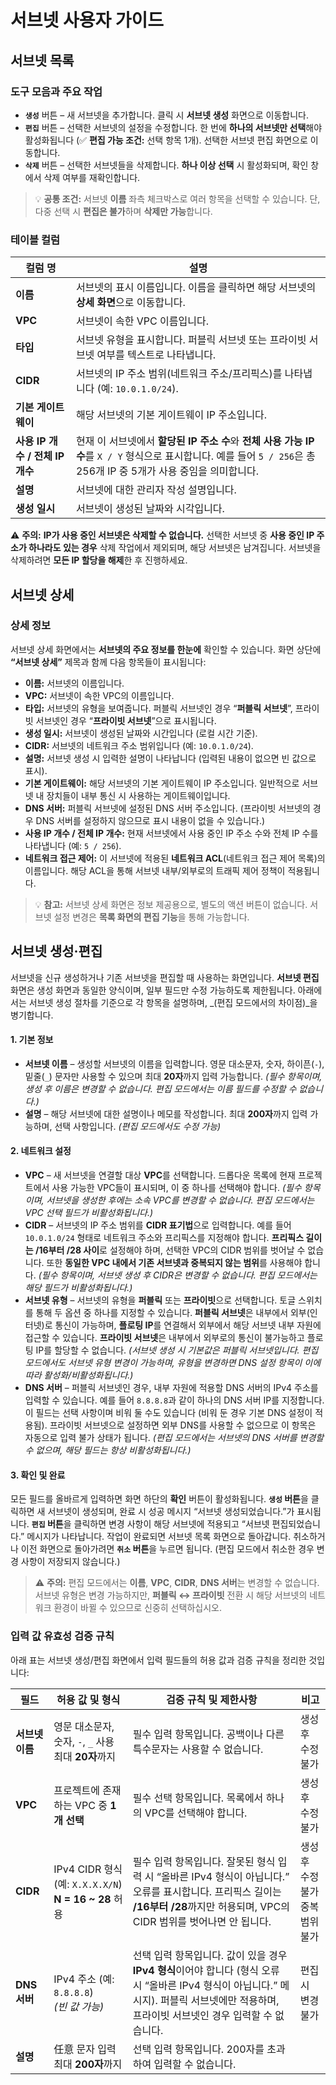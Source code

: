 # 서브넷 사용자 가이드

## 서브넷 목록
### 도구 모음과 주요 작업
- **`생성`** 버튼 – 새 서브넷을 추가합니다. 클릭 시 **서브넷 생성** 화면으로 이동합니다.
- **`편집`** 버튼 – 선택한 서브넷의 설정을 수정합니다. 한 번에 **하나의 서브넷만 선택**해야 활성화됩니다 (✅ **편집 가능 조건:** 선택 항목 1개). 선택한 서브넷 편집 화면으로 이동합니다.
- **`삭제`** 버튼 – 선택한 서브넷들을 삭제합니다. **하나 이상 선택** 시 활성화되며, 확인 창에서 삭제 여부를 재확인합니다.

> 💡 **공통 조건:** 서브넷 **이름** 좌측 체크박스로 여러 항목을 선택할 수 있습니다. 단, 다중 선택 시 **편집은 불가**하며 **삭제만 가능**합니다.

### 테이블 컬럼
| 컬럼 명 | 설명 |
| ------ | --- |
| **이름** | 서브넷의 표시 이름입니다. 이름을 클릭하면 해당 서브넷의 **상세 화면**으로 이동합니다. |
| **VPC** | 서브넷이 속한 VPC 이름입니다. |
| **타입** | 서브넷 유형을 표시합니다. 퍼블릭 서브넷 또는 프라이빗 서브넷 여부를 텍스트로 나타냅니다. |
| **CIDR** | 서브넷의 IP 주소 범위(네트워크 주소/프리픽스)를 나타냅니다 (예: `10.0.1.0/24`). |
| **기본 게이트웨이** | 해당 서브넷의 기본 게이트웨이 IP 주소입니다. |
| **사용 IP 개수 / 전체 IP 개수** | 현재 이 서브넷에서 **할당된 IP 주소 수**와 **전체 사용 가능 IP 수**를 `X / Y` 형식으로 표시합니다. 예를 들어 `5 / 256`은 총 256개 IP 중 5개가 사용 중임을 의미합니다. |
| **설명** | 서브넷에 대한 관리자 작성 설명입니다. |
| **생성 일시** | 서브넷이 생성된 날짜와 시각입니다. |

⚠️ **주의:** **IP가 사용 중인 서브넷은 삭제할 수 없습니다.** 선택한 서브넷 중 **사용 중인 IP 주소가 하나라도 있는 경우** 삭제 작업에서 제외되며, 해당 서브넷은 남겨집니다. 서브넷을 삭제하려면 **모든 IP 할당을 해제**한 후 진행하세요.

## 서브넷 상세
### 상세 정보
서브넷 상세 화면에서는 **서브넷의 주요 정보를 한눈에** 확인할 수 있습니다. 화면 상단에 **“서브넷 상세”** 제목과 함께 다음 항목들이 표시됩니다:

- **이름:** 서브넷의 이름입니다.
- **VPC:** 서브넷이 속한 VPC의 이름입니다.
- **타입:** 서브넷의 유형을 보여줍니다. 퍼블릭 서브넷인 경우 “**퍼블릭 서브넷**”, 프라이빗 서브넷인 경우 “**프라이빗 서브넷**”으로 표시됩니다.
- **생성 일시:** 서브넷이 생성된 날짜와 시간입니다 (로컬 시간 기준).
- **CIDR:** 서브넷의 네트워크 주소 범위입니다 (예: `10.0.1.0/24`).
- **설명:** 서브넷 생성 시 입력한 설명이 나타납니다 (입력된 내용이 없으면 빈 값으로 표시).
- **기본 게이트웨이:** 해당 서브넷의 기본 게이트웨이 IP 주소입니다. 일반적으로 서브넷 내 장치들이 내부 통신 시 사용하는 게이트웨이입니다.
- **DNS 서버:** 퍼블릭 서브넷에 설정된 DNS 서버 주소입니다. (프라이빗 서브넷의 경우 DNS 서버를 설정하지 않으므로 표시 내용이 없을 수 있습니다.)
- **사용 IP 개수 / 전체 IP 개수:** 현재 서브넷에서 사용 중인 IP 주소 수와 전체 IP 수를 나타냅니다 (예: `5 / 256`).
- **네트워크 접근 제어:** 이 서브넷에 적용된 **네트워크 ACL**(네트워크 접근 제어 목록)의 이름입니다. 해당 ACL을 통해 서브넷 내부/외부로의 트래픽 제어 정책이 적용됩니다.

> 💡 **참고:** 서브넷 상세 화면은 정보 제공용으로, 별도의 액션 버튼이 없습니다. 서브넷 설정 변경은 **목록 화면의 편집 기능**을 통해 가능합니다.

## 서브넷 생성·편집
서브넷을 신규 생성하거나 기존 서브넷을 편집할 때 사용하는 화면입니다. **서브넷 편집** 화면은 생성 화면과 동일한 양식이며, 일부 필드만 수정 가능하도록 제한됩니다. 아래에서는 서브넷 생성 절차를 기준으로 각 항목을 설명하며, _(편집 모드에서의 차이점)_을 병기합니다.

#### 1. 기본 정보
- **서브넷 이름** – 생성할 서브넷의 이름을 입력합니다. 영문 대소문자, 숫자, 하이픈(`-`), 밑줄(`_`) 문자만 사용할 수 있으며 최대 **20자**까지 입력 가능합니다. _(필수 항목이며, 생성 후 이름은 변경할 수 없습니다. 편집 모드에서는 이름 필드를 수정할 수 없습니다.)_
- **설명** – 해당 서브넷에 대한 설명이나 메모를 작성합니다. 최대 **200자**까지 입력 가능하며, 선택 사항입니다. _(편집 모드에서도 수정 가능)_

#### 2. 네트워크 설정
- **VPC** – 새 서브넷을 연결할 대상 **VPC**를 선택합니다. 드롭다운 목록에 현재 프로젝트에서 사용 가능한 VPC들이 표시되며, 이 중 하나를 선택해야 합니다. _(필수 항목이며, 서브넷을 생성한 후에는 소속 VPC를 변경할 수 없습니다. 편집 모드에서는 VPC 선택 필드가 비활성화됩니다.)_
- **CIDR** – 서브넷의 IP 주소 범위를 **CIDR 표기법**으로 입력합니다. 예를 들어 `10.0.1.0/24` 형태로 네트워크 주소와 프리픽스를 지정해야 합니다. **프리픽스 길이는 /16부터 /28 사이**로 설정해야 하며, 선택한 VPC의 CIDR 범위를 벗어날 수 없습니다. 또한 **동일한 VPC 내에서 기존 서브넷과 중복되지 않는 범위**를 사용해야 합니다. _(필수 항목이며, 서브넷 생성 후 CIDR은 변경할 수 없습니다. 편집 모드에서는 해당 필드가 비활성화됩니다.)_
- **서브넷 유형** – 서브넷의 유형을 **퍼블릭** 또는 **프라이빗**으로 선택합니다. 토글 스위치를 통해 두 옵션 중 하나를 지정할 수 있습니다. **퍼블릭 서브넷**은 내부에서 외부(인터넷)로 통신이 가능하며, **플로팅 IP**를 연결해서 외부에서 해당 서브넷 내부 자원에 접근할 수 있습니다. **프라이빗 서브넷**은 내부에서 외부로의 통신이 불가능하고 플로팅 IP를 할당할 수 없습니다. _(서브넷 생성 시 기본값은 퍼블릭 서브넷입니다. 편집 모드에서도 서브넷 유형 변경이 가능하며, 유형을 변경하면 DNS 설정 항목이 이에 따라 활성화/비활성화됩니다.)_
- **DNS 서버** – 퍼블릭 서브넷인 경우, 내부 자원에 적용할 DNS 서버의 IPv4 주소를 입력할 수 있습니다. 예를 들어 `8.8.8.8`과 같이 하나의 DNS 서버 IP를 지정합니다. 이 필드는 선택 사항이며 비워 둘 수도 있습니다 (비워 둔 경우 기본 DNS 설정이 적용됨). 프라이빗 서브넷으로 설정하면 외부 DNS를 사용할 수 없으므로 이 항목은 자동으로 입력 불가 상태가 됩니다. _(편집 모드에서는 서브넷의 DNS 서버를 변경할 수 없으며, 해당 필드는 항상 비활성화됩니다.)_

#### 3. 확인 및 완료
모든 필드를 올바르게 입력하면 화면 하단의 **확인** 버튼이 활성화됩니다. **`생성` 버튼**을 클릭하면 새 서브넷이 생성되며, 완료 시 성공 메시지 “서브넷 생성되었습니다.”가 표시됩니다. **`편집` 버튼**을 클릭하면 변경 사항이 해당 서브넷에 적용되고 “서브넷 편집되었습니다.” 메시지가 나타납니다. 작업이 완료되면 서브넷 목록 화면으로 돌아갑니다.
취소하거나 이전 화면으로 돌아가려면 **`취소` 버튼**을 누르면 됩니다. (편집 모드에서 취소한 경우 변경 사항이 저장되지 않습니다.)

> ⚠️ **주의:** 편집 모드에서는 **이름**, **VPC**, **CIDR**, **DNS 서버**는 변경할 수 없습니다. 서브넷 유형은 변경 가능하지만, **퍼블릭 ↔ 프라이빗** 전환 시 해당 서브넷의 네트워크 환경이 바뀔 수 있으므로 신중히 선택하십시오.

### 입력 값 유효성 검증 규칙
아래 표는 서브넷 생성/편집 화면에서 입력 필드들의 허용 값과 검증 규칙을 정리한 것입니다:

| 필드 | 허용 값 및 형식 | 검증 규칙 및 제한사항 | 비고 |
| ---- | ---------------- | --------------------- | ---- |
| **서브넷 이름** | 영문 대소문자, 숫자, `-`, `_` 사용<br>최대 **20자**까지 | 필수 입력 항목입니다. 공백이나 다른 특수문자는 사용할 수 없습니다. | 생성 후 수정 불가 |
| **VPC** | 프로젝트에 존재하는 VPC 중 **1개 선택** | 필수 선택 항목입니다. 목록에서 하나의 VPC를 선택해야 합니다. | 생성 후 수정 불가 |
| **CIDR** | IPv4 CIDR 형식 (예: `X.X.X.X/N`)<br>**N = 16 ~ 28** 허용 | 필수 입력 항목입니다. 잘못된 형식 입력 시 “올바른 IPv4 형식이 아닙니다.” 오류를 표시합니다. 프리픽스 길이는 **/16부터 /28**까지만 허용되며, VPC의 CIDR 범위를 벗어나면 안 됩니다. | 생성 후 수정 불가<br>중복 범위 불가 |
| **DNS 서버** | IPv4 주소 (예: `8.8.8.8`)<br>*(빈 값 가능)* | 선택 입력 항목입니다. 값이 있을 경우 **IPv4 형식**이어야 합니다 (형식 오류 시 “올바른 IPv4 형식이 아닙니다.” 메시지). 퍼블릭 서브넷에만 적용하며, 프라이빗 서브넷인 경우 입력할 수 없습니다. | 편집 시 변경 불가 |
| **설명** | 任意 문자 입력<br>최대 **200자**까지 | 선택 입력 항목입니다. 200자를 초과하여 입력할 수 없습니다. | |

